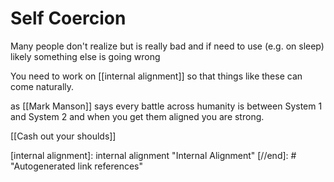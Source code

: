 # Self Coercion

Many people don't realize but is really bad and if need to use (e.g. on sleep) likely something else is going wrong

You need to work on [[internal alignment]] so that things like these can come naturally.

as [[Mark Manson]] says every battle across humanity is between System 1 and System 2 and when you get them aligned you are strong.

[[Cash out your shoulds]]

[//begin]: # "Autogenerated link references for markdown compatibility"
[internal alignment]: internal alignment "Internal Alignment"
[//end]: # "Autogenerated link references"
